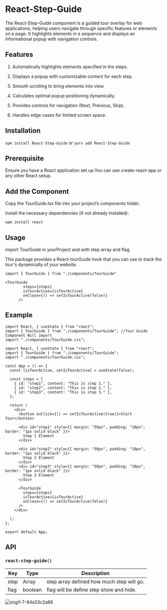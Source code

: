 <h1>React-Step-Guide</h1>

The React-Step-Guide component is a guided tour overlay for web applications, helping users navigate through specific features or elements on a page. 
It highlights elements in a sequence and displays an informational popup with navigation controls.

## Features

1) Automatically highlights elements specified in the steps.

2) Displays a popup with customizable content for each step.

3) Smooth scrolling to bring elements into view.

4) Calculates optimal popup positioning dynamically.

5) Provides controls for navigation (Next, Previous, Skip).

6) Handles edge cases for limited screen space.

 ## Installation
```npm install React-Step-Guide```
or 
```yarn add React-Step-Guide```

## Prerequisite

Ensure you have a React application set up.You can use create-react-app or any other React setup.

## Add the Component

Copy the TourGuide.tsx file into your project’s components folder.

Install the necessary dependencies (if not already installed):

```npm install react```

## Usage

import TourGuide in yourProject and with step array and flag.

This package provides a React-tourGuide hook that you can use to track the tour's dynamically of your website.

```import { TourGuide } from "./components/TourGuide"```
```
<TourGuide
        steps={steps}
        isTourActive={isTourActive}
        onClose={() => setIsTourActive(false)}
      />
```


## Example
```
import React, { useState } from "react";
import { TourGuide } from "./components/TourGuide"; //Tour Guide Component Will import
import "./components/TourGuide.css";

import React, { useState } from "react";
import { TourGuide } from "./components/TourGuide";
import "./components/TourGuide.css";

const App = () => {
  const [isTourActive, setIsTourActive] = useState(false);

  const steps = [
    { id: "step1", content: "This is step 1." },
    { id: "step2", content: "This is step 2." },
    { id: "step3", content: "This is step 3." },
  ];

  return (
    <div>
      <button onClick={() => setIsTourActive(true)}>Start Tour</button>

      <div id="step1" style={{ margin: "50px", padding: "10px", border: "1px solid black" }}>
        Step 1 Element
      </div>

      <div id="step2" style={{ margin: "50px", padding: "10px", border: "1px solid black" }}>
        Step 2 Element
      </div>
      <div id="step3" style={{ margin: "50px", padding: "10px", border: "1px solid black" }}>
        Step 3 Element
      </div>

      <TourGuide
        steps={steps}
        isTourActive={isTourActive}
        onClose={() => setIsTourActive(false)}
      />
    </div>

  );
};

export default App;

```

## API

###  `react-step-guide()`

| Key   | Type   | Description               |
|-------|--------|---------------------------|
| step | Array |  step array defined how much step will go. |
| flag | boolean | flag will be define step show and hide. |


![ezgif-7-84a33c2a88](https://github.com/user-attachments/assets/613f698a-e7f7-4f71-8996-e9349b18d8d3)

